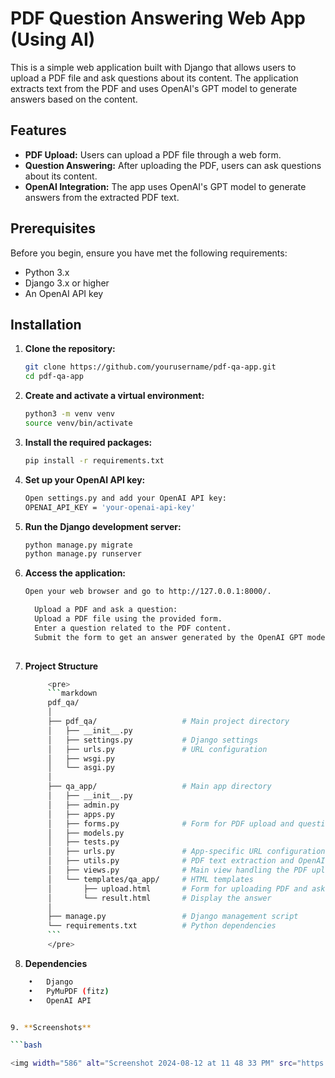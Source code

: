 # PDF Question Answering Web App (Using AI)

This is a simple web application built with Django that allows users to upload a PDF file and ask questions about its content. The application extracts text from the PDF and uses OpenAI's GPT model to generate answers based on the content.

## Features

- **PDF Upload:** Users can upload a PDF file through a web form.
- **Question Answering:** After uploading the PDF, users can ask questions about its content.
- **OpenAI Integration:** The app uses OpenAI's GPT model to generate answers from the extracted PDF text.

## Prerequisites

Before you begin, ensure you have met the following requirements:

- Python 3.x
- Django 3.x or higher
- An OpenAI API key

## Installation

1. **Clone the repository:**

   ```bash
   git clone https://github.com/yourusername/pdf-qa-app.git
   cd pdf-qa-app

2. **Create and activate a virtual environment:**
   
   ```bash
   python3 -m venv venv
   source venv/bin/activate


3. **Install the required packages:**
    
    ```bash
    pip install -r requirements.txt

4. **Set up your OpenAI API key:**
   
   ```bash
   Open settings.py and add your OpenAI API key:
   OPENAI_API_KEY = 'your-openai-api-key'

5. **Run the Django development server:**

   ```bash
   python manage.py migrate
   python manage.py runserver

6. **Access the application:**
   
   ```bash
   Open your web browser and go to http://127.0.0.1:8000/.

	 Upload a PDF and ask a question:
	 Upload a PDF file using the provided form.
	 Enter a question related to the PDF content.
	 Submit the form to get an answer generated by the OpenAI GPT model.
 
7. **Project Structure**

   ```bash
		<pre>
		```markdown
		pdf_qa/
		│
		├── pdf_qa/                   # Main project directory
		│   ├── __init__.py
		│   ├── settings.py           # Django settings
		│   ├── urls.py               # URL configuration
		│   ├── wsgi.py
		│   └── asgi.py
		│
		├── qa_app/                   # Main app directory
		│   ├── __init__.py
		│   ├── admin.py
		│   ├── apps.py
		│   ├── forms.py              # Form for PDF upload and question submission
		│   ├── models.py
		│   ├── tests.py
		│   ├── urls.py               # App-specific URL configuration
		│   ├── utils.py              # PDF text extraction and OpenAI interaction
		│   ├── views.py              # Main view handling the PDF upload and QA
		│   └── templates/qa_app/     # HTML templates
		│       ├── upload.html       # Form for uploading PDF and asking a question
		│       └── result.html       # Display the answer
		│
		├── manage.py                 # Django management script
		└── requirements.txt          # Python dependencies
		```
		</pre>


8. **Dependencies**

```bash
	•	Django
	•	PyMuPDF (fitz)
	•	OpenAI API


9. **Screenshots**

```bash

<img width="586" alt="Screenshot 2024-08-12 at 11 48 33 PM" src="https://github.com/user-attachments/assets/07249204-2db4-47a0-8256-ff71f93e7ca2">
